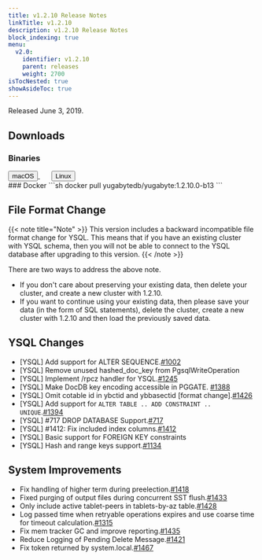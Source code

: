 ```yaml
---
title: v1.2.10 Release Notes
linkTitle: v1.2.10
description: v1.2.10 Release Notes
block_indexing: true
menu:
  v2.0:
    identifier: v1.2.10
    parent: releases
    weight: 2700
isTocNested: true
showAsideToc: true
---
```


Released June 3, 2019.

## Downloads
### Binaries
<a class="download-binary-link" href="https://downloads.yugabyte.com/yugabyte-ce-1.2.10.0-darwin.tar.gz">
  <button>
    <i class="fab fa-apple"></i><span class="download-text">macOS</span>
  </button>
</a>
&nbsp; &nbsp; &nbsp; 
<a class="download-binary-link" href="https://downloads.yugabyte.com/yugabyte-ce-1.2.10.0-linux.tar.gz">
  <button>
    <i class="fab fa-linux"></i><span class="download-text">Linux</span>
  </button>
</a>
<br />
### Docker
```sh
docker pull yugabytedb/yugabyte:1.2.10.0-b13
```

## File Format Change

{{< note title="Note" >}}
This version includes a backward incompatible file format change for YSQL. This means that if you have an existing cluster with YSQL schema, then you will not be able to connect to the YSQL database after upgrading to this version.
{{< /note >}}

There are two ways to address the above note.

* If you don't care about preserving your existing data, then delete your cluster, and create a new cluster with 1.2.10. 
* If you want to continue using your existing data, then please save your data (in the form of
  SQL statements), delete the cluster, create a new cluster with 1.2.10 and then load the previously saved data.

## YSQL Changes
* [YSQL] Add support for ALTER SEQUENCE.[#1002](https://github.com/yugabyte/yugabyte-db/issues/1002)
* [YSQL] Remove unused hashed_doc_key from PgsqlWriteOperation 
* [YSQL] Implement /rpcz handler for YSQL.[#1245](https://github.com/yugabyte/yugabyte-db/issues/1245)
* [YSQL] Make DocDB key encoding accessible in PGGATE.
  [#1388](https://github.com/yugabyte/yugabyte-db/issues/1388)
* [YSQL] Omit cotable id in ybctid and ybbasectid [format
  change].[#1426](https://github.com/yugabyte/yugabyte-db/issues/1426) 
* [YSQL] Add support for `ALTER TABLE .. ADD CONSTRAINT ..
  UNIQUE`.[#1394](https://github.com/yugabyte/yugabyte-db/issues/1394)
* [YSQL] #717 DROP DATABASE Support.[#717](https://github.com/yugabyte/yugabyte-db/issues/717)
* [YSQL] #1412: Fix included index
  columns.[#1412](https://github.com/yugabyte/yugabyte-db/issues/1412)
* [YSQL] Basic support for FOREIGN KEY constraints
* [YSQL] Hash and range keys support.[#1134](https://github.com/yugabyte/yugabyte-db/issues/1134)


## System Improvements
* Fix handling of higher term during
  preelection.[#1418](https://github.com/yugabyte/yugabyte-db/issues/1418)
* Fixed purging of output files during concurrent SST
  flush.[#1433](https://github.com/yugabyte/yugabyte-db/issues/1433)
* Only include active tablet-peers in tablets-by-az
  table.[#1428](https://github.com/yugabyte/yugabyte-db/issues/1428)
* Log passed time when retryable operations expires and use coarse time for timeout
   calculation.[#1315](https://github.com/yugabyte/yugabyte-db/issues/1315)
* Fix mem tracker GC and improve
  reporting.[#1435](https://github.com/yugabyte/yugabyte-db/issues/1435)
* Reduce Logging of Pending Delete
  Message.[#1421](https://github.com/yugabyte/yugabyte-db/issues/1421)
* Fix token returned by system.local.[#1467](https://github.com/yugabyte/yugabyte-db/issues/1467)


